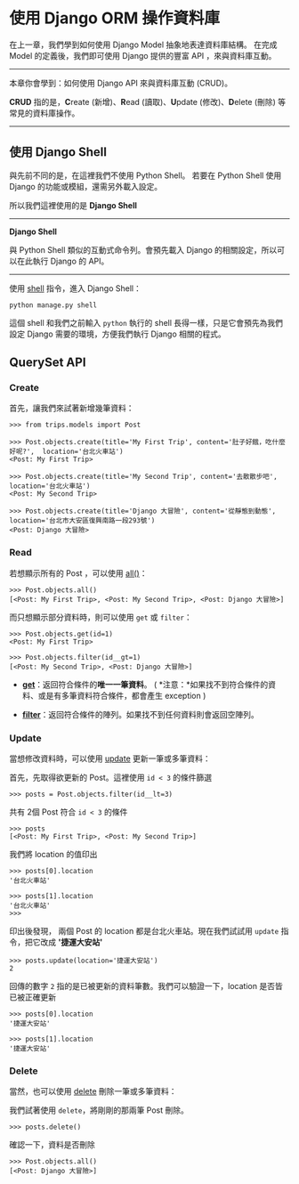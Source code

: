 # 使用 Django ORM 操作資料庫

在上一章，我們學到如何使用 Django Model 抽象地表達資料庫結構。 在完成 Model 的定義後，我們即可使用 Django 提供的豐富 API ，來與資料庫互動。

---
本章你會學到：如何使用 Django API 來與資料庫互動 (CRUD)。

**CRUD** 指的是，**C**reate (新增)、**R**ead (讀取)、**U**pdate (修改)、**D**elete (刪除) 等常見的資料庫操作。

---

## 使用 Django Shell

與先前不同的是，在這裡我們不使用 Python Shell。
若要在 Python Shell 使用 Django 的功能或模組，還需另外載入設定。

所以我們這裡使用的是 **Django Shell**

---
**Django Shell**

與 Python Shell 類似的互動式命令列。會預先載入 Django 的相關設定，所以可以在此執行 Django 的 API。

---

使用 [shell](https://docs.djangoproject.com/en/1.7/ref/django-admin/#django-admin-shell) 指令，進入 Django Shell：

```
python manage.py shell
```

這個 shell 和我們之前輸入 `python` 執行的 shell 長得一樣，只是它會預先為我們設定 Django 需要的環境，方便我們執行 Django 相關的程式。

## QuerySet API
### Create

首先，讓我們來試著新增幾筆資料：

```
>>> from trips.models import Post

>>> Post.objects.create(title='My First Trip', content='肚子好餓，吃什麼好呢?',  location='台北火車站')
<Post: My First Trip>

>>> Post.objects.create(title='My Second Trip', content='去散散步吧',  location='台北火車站')
<Post: My Second Trip>

>>> Post.objects.create(title='Django 大冒險', content='從靜態到動態',  location='台北市大安區復興南路一段293號')
<Post: Django 大冒險>
```

### Read

若想顯示所有的 Post ，可以使用
[all()](https://docs.djangoproject.com/en/1.7/ref/models/querysets/#django.db.models.query.QuerySet.all)：

```
>>> Post.objects.all()
[<Post: My First Trip>, <Post: My Second Trip>, <Post: Django 大冒險>]

```



而只想顯示部分資料時，則可以使用 `get` 或 `filter`：
```
>>> Post.objects.get(id=1)
<Post: My First Trip>

>>> Post.objects.filter(id__gt=1)
[<Post: My Second Trip>, <Post: Django 大冒險>]

```
- [**get**](https://docs.djangoproject.com/en/1.7/ref/models/querysets/#get)：返回符合條件的**唯一一筆資料**。 ( *注意：*如果找不到符合條件的資料、或是有多筆資料符合條件，都會產生 exception )

- [**filter**](https://docs.djangoproject.com/en/1.7/ref/models/querysets/#filter)：返回符合條件的陣列。如果找不到任何資料則會返回空陣列。

### Update

當想修改資料時，可以使用 [update](https://docs.djangoproject.com/en/1.7/ref/models/querysets/#django.db.models.query.QuerySet.update) 更新一筆或多筆資料：

首先，先取得欲更新的 Post。這裡使用 `id < 3` 的條件篩選
```
>>> posts = Post.objects.filter(id__lt=3)
```

共有 2個 Post 符合 `id < 3` 的條件
```
>>> posts
[<Post: My First Trip>, <Post: My Second Trip>]
```
我們將 location 的值印出
```
>>> posts[0].location
'台北火車站'

>>> posts[1].location
'台北火車站'
>>>
```
印出後發現， 兩個 Post 的 location 都是台北火車站。現在我們試試用 `update` 指令，把它改成 **'捷運大安站'**
```
>>> posts.update(location='捷運大安站')
2
```
回傳的數字 `2` 指的是已被更新的資料筆數。我們可以驗證一下，location 是否皆已被正確更新
```
>>> posts[0].location
'捷運大安站'

>>> posts[1].location
'捷運大安站'
```

### Delete

當然，也可以使用 [delete](https://docs.djangoproject.com/en/1.7/ref/models/querysets/#django.db.models.query.QuerySet.delete) 刪除一筆或多筆資料：

我們試著使用 `delete`，將剛剛的那兩筆 Post 刪除。
```
>>> posts.delete()

```
確認一下，資料是否刪除
```
>>> Post.objects.all()
[<Post: Django 大冒險>]
```
